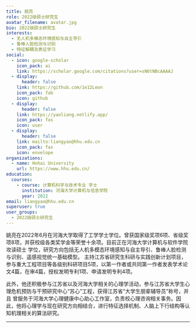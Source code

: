 ```yaml
---
title: 姚亮
role: 2022级硕士研究生
avatar_filename: avatar.jpg
bio: 2022级硕士研究生
interests:
  - 无人机多模态环境感知与自主导引
  - 鲁棒人脸检测与识别
  - 特征解耦及表征学习
social:
  - icon: google-scholar
    icon_pack: ai
    link: https://scholar.google.com/citations?user=sN6tNBcAAAAJ
  - display:
      header: false
    link: https://github.com/1e12Leon
    icon_pack: fab
    icon: github
  - display:
      header: false
    link: https://yaoliang.netlify.app/
    icon_pack: fas
    icon: user
  - display:
      header: false
    link: mailto:liangyao@hhu.edu.cn
    icon_pack: fas
    icon: envelope
organizations:
  - name: Hohai University
    url: https://www.hhu.edu.cn/
education:
  courses:
    - course: 计算机科学与技术专业 学士
      institution: 河海大学计算机与信息学院
      year: 2022
email: liangyao@hhu.edu.cn
superuser: true
user_groups:
  - 2022级硕士研究生
---
```

姚亮在2022年6月在河海大学取得了工学学士学位。曾获国家级奖项6项、省级奖项8项，并获校级各类奖学金等荣誉十余项。目前正在河海大学计算机与软件学院攻读硕士
学位，研究方向包括无人机多模态环境感知与自主导引、鲁棒人脸检测与识别、遥感视觉统一基础模型。
主持江苏省研究生科研与实践创新计划项目，参与重大工程项目等各级别科研项目5项，以第一作者或共同第一作者发表学术论文4篇，在审4篇，授权发明专利1项、申请发明专利4项。

此外，他还积极参与江苏省以及河海大学相关的心理学活动，参与江苏省大学生心理危机预防与干预研究中心“苏心”工程，获得江苏省“大学生朋辈辅导员”称号，并且
曾服务于河海大学心理健康中心助心工作室，负责校心理咨询相关事务。因此，他将心理学与现在研究方向相结合，进行特征选择机制、人脑上下行结构等认知机理相关的算法研究。

- - -


